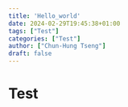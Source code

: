 ```yaml
---
title: 'Hello_world'
date: 2024-02-29T19:45:38+01:00
tags: ["Test"]
categories: ["Test"]
author: ["Chun-Hung Tseng"]
draft: false
---
```


# Test

